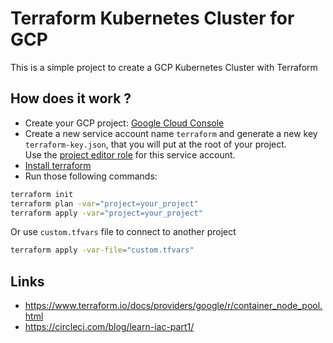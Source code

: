 Terraform Kubernetes Cluster for GCP
====================================

This is a simple project to create a GCP Kubernetes Cluster with Terraform

## How does it work ?
- Create your GCP project: [Google Cloud Console](https://console.cloud.google.com/home/dashboard)
- Create a new service account name `terraform` and generate a new key `terraform-key.json`, that you will put at the root of your project.  
Use the [project editor role](https://cloud.google.com/iam/docs/understanding-roles?hl=en) for this service account. 
- [Install terraform](https://learn.hashicorp.com/tutorials/terraform/install-cli)
- Run those following commands:

```bash
terraform init
terraform plan -var="project=your_project"
terraform apply -var="project=your_project"
```

Or use `custom.tfvars` file to connect to another project
```bash
terraform apply -var-file="custom.tfvars"
```

## Links

- https://www.terraform.io/docs/providers/google/r/container_node_pool.html
- https://circleci.com/blog/learn-iac-part1/

